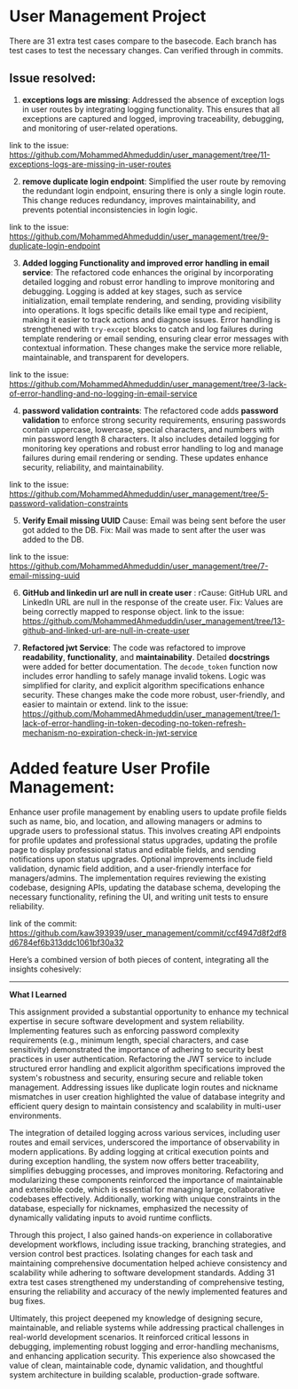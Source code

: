 
# User Management Project

There are 31 extra test cases compare to the basecode.  Each branch has test cases to test the necessary changes. Can verified through in commits. 



## Issue resolved:

1. **exceptions logs are missing**: Addressed the absence of exception logs in user routes by integrating logging functionality. This ensures that all exceptions are captured and logged, improving traceability, debugging, and monitoring of user-related operations.

link to the issue: https://github.com/MohammedAhmeduddin/user_management/tree/11-exceptions-logs-are-missing-in-user-routes


2. **remove duplicate login endpoint**: Simplified the user route by removing the redundant login endpoint, ensuring there is only a single login route. This change reduces redundancy, improves maintainability, and prevents potential inconsistencies in login logic.

link to the issue: https://github.com/MohammedAhmeduddin/user_management/tree/9-duplicate-login-endpoint


3. **Added logging Functionality and improved error handling in email service**: The refactored code enhances the original by incorporating detailed logging and robust error handling to improve monitoring and debugging. Logging is added at key stages, such as service initialization, email template rendering, and sending, providing visibility into operations. It logs specific details like email type and recipient, making it easier to track actions and diagnose issues. Error handling is strengthened with `try-except` blocks to catch and log failures during template rendering or email sending, ensuring clear error messages with contextual information. These changes make the service more reliable, maintainable, and transparent for developers.

link to the issue: https://github.com/MohammedAhmeduddin/user_management/tree/3-lack-of-error-handling-and-no-logging-in-email-service


4. **password validation contraints**: The refactored code adds **password validation** to enforce strong security requirements, ensuring passwords contain uppercase, lowercase, special characters, and numbers with min password length 8 characters. It also includes detailed logging for monitoring key operations and robust error handling to log and manage failures during email rendering or sending. These updates enhance security, reliability, and maintainability.

link to the issue: https://github.com/MohammedAhmeduddin/user_management/tree/5-password-validation-constraints

5. **Verify Email missing UUID**
Cause: Email was being sent before the user got added to the DB. Fix: Mail was made to sent after the user was added to the DB.

link to the issue: https://github.com/MohammedAhmeduddin/user_management/tree/7-email-missing-uuid


6. **GitHub and linkedin url are null in create user** : rCause: GitHub URL and LinkedIn URL are null in the response of the create user. Fix: Values are being correctly mapped to response object.
link to the issue: https://github.com/MohammedAhmeduddin/user_management/tree/13-github-and-linked-url-are-null-in-create-user



7. **Refactored jwt Service**: The code was refactored to improve **readability**, **functionality**, and **maintainability**. Detailed **docstrings** were added for better documentation. The `decode_token` function now includes error handling to safely manage invalid tokens. Logic was simplified for clarity, and explicit algorithm specifications enhance security. These changes make the code more robust, user-friendly, and easier to maintain or extend.
link to the issue: https://github.com/MohammedAhmeduddin/user_management/tree/1-lack-of-error-handling-in-token-decoding-no-token-refresh-mechanism-no-expiration-check-in-jwt-service



# Added feature User Profile Management:
Enhance user profile management by enabling users to update profile fields such as name, bio, and location, and allowing managers or admins to upgrade users to professional status. This involves creating API endpoints for profile updates and professional status upgrades, updating the profile page to display professional status and editable fields, and sending notifications upon status upgrades. Optional improvements include field validation, dynamic field addition, and a user-friendly interface for managers/admins. The implementation requires reviewing the existing codebase, designing APIs, updating the database schema, developing the necessary functionality, refining the UI, and writing unit tests to ensure reliability.


link of the commit: https://github.com/kaw393939/user_management/commit/ccf4947d8f2df8d6784ef6b313ddc1061bf30a32


Here’s a combined version of both pieces of content, integrating all the insights cohesively:

---

**What I Learned**

This assignment provided a substantial opportunity to enhance my technical expertise in secure software development and system reliability. Implementing features such as enforcing password complexity requirements (e.g., minimum length, special characters, and case sensitivity) demonstrated the importance of adhering to security best practices in user authentication. Refactoring the JWT service to include structured error handling and explicit algorithm specifications improved the system's robustness and security, ensuring secure and reliable token management. Addressing issues like duplicate login routes and nickname mismatches in user creation highlighted the value of database integrity and efficient query design to maintain consistency and scalability in multi-user environments.

The integration of detailed logging across various services, including user routes and email services, underscored the importance of observability in modern applications. By adding logging at critical execution points and during exception handling, the system now offers better traceability, simplifies debugging processes, and improves monitoring. Refactoring and modularizing these components reinforced the importance of maintainable and extensible code, which is essential for managing large, collaborative codebases effectively. Additionally, working with unique constraints in the database, especially for nicknames, emphasized the necessity of dynamically validating inputs to avoid runtime conflicts.

Through this project, I also gained hands-on experience in collaborative development workflows, including issue tracking, branching strategies, and version control best practices. Isolating changes for each task and maintaining comprehensive documentation helped achieve consistency and scalability while adhering to software development standards. Adding 31 extra test cases strengthened my understanding of comprehensive testing, ensuring the reliability and accuracy of the newly implemented features and bug fixes.

Ultimately, this project deepened my knowledge of designing secure, maintainable, and reliable systems while addressing practical challenges in real-world development scenarios. It reinforced critical lessons in debugging, implementing robust logging and error-handling mechanisms, and enhancing application security. This experience also showcased the value of clean, maintainable code, dynamic validation, and thoughtful system architecture in building scalable, production-grade software.




